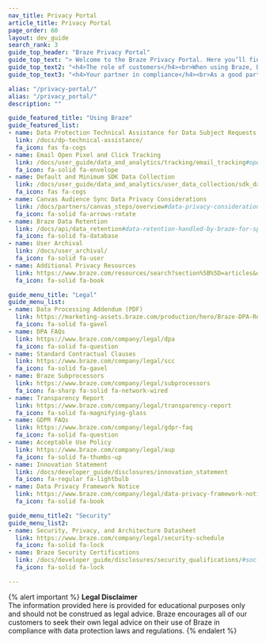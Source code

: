 ```yaml
---
nav_title: Privacy Portal
article_title: Privacy Portal
page_order: 60
layout: dev_guide
search_rank: 3
guide_top_header: "Braze Privacy Portal"
guide_top_text: "> Welcome to the Braze Privacy Portal. Here you’ll find all sorts of useful information about how Braze can help you be good custodians of your customers’ data and, importantly, enable you to take measures to comply with data protection rules relevant to your business. We have brought together information and links to documentation that may assist you in your use of the Braze Services in compliance with applicable data protection laws and regulations."
guide_top_text2: "<h4>The role of customers</h4><br>When using Braze, Braze’s customers are the data controllers who determine what data is collected and shared with the Braze Services. With respect to the Braze Services, Braze is a data processor that processes personal data on the instructions of our customers. Our customers are responsible for using the Braze Services in accordance with the data protection laws and regulations that apply to them."
guide_top_text3: "<h4>Your partner in compliance</h4><br>As a good partner, we stay informed of the latest developments and practices in data protection. For instance, we offer a Data Processing Addendum that addresses the language for ​​the EU and UK General Data Protection Regulation (“GDPR”), the California Consumer Privacy Act, as amended by the California Privacy Rights Act (“CCPA”), and other U.S. state privacy laws. <br><br> The Braze Services include features that enable our customers to manage end user consent, process “do not sell or share” requests, and action consumer rights such as deletion requests."

alias: "/privacy-portal/"
alias: "/privacy_portal/"
description: ""

guide_featured_title: "Using Braze"
guide_featured_list:
- name: Data Protection Technical Assistance for Data Subject Requests
  link: /docs/dp-technical-assistance/
  fa_icon: fas fa-cogs
- name: Email Open Pixel and Click Tracking
  link: /docs/user_guide/data_and_analytics/tracking/email_tracking#open-pixel-and-click-tracking-overview
  fa_icon: fa-solid fa-envelope
- name: Default and Minimum SDK Data Collection
  link: /docs/user_guide/data_and_analytics/user_data_collection/sdk_data_collection/
  fa_icon: fas fa-cogs
- name: Canvas Audience Sync Data Privacy Considerations
  link: /docs/partners/canvas_steps/overview#data-privacy-considerations
  fa_icon: fa-solid fa-arrows-rotate
- name: Braze Data Retention
  link: /docs/api/data_retention#data-retention-handled-by-braze-for-specific-features-of-the-braze-services
  fa_icon: fa-solid fa-database
- name: User Archival
  link: /docs/user_archival/
  fa_icon: fa-solid fa-user
- name: Additional Privacy Resources
  link: https://www.braze.com/resources/search?section%5B%5D=articles&q=privacy
  fa_icon: fa-solid fa-book

guide_menu_title: "Legal"
guide_menu_list:
- name: Data Processing Addendum (PDF)
  link: https://marketing-assets.braze.com/production/hero/Braze-DPA-Rev-June-2023-Final-copy.pdf?v=1685959392
  fa_icon: fa-solid fa-gavel
- name: DPA FAQs
  link: https://www.braze.com/company/legal/dpa
  fa_icon: fa-solid fa-question
- name: Standard Contractual Clauses
  link: https://www.braze.com/company/legal/scc
  fa_icon: fa-solid fa-gavel
- name: Braze Subprocessors
  link: https://www.braze.com/company/legal/subprocessors
  fa_icon: fa-sharp fa-solid fa-network-wired
- name: Transparency Report
  link: https://www.braze.com/company/legal/transparency-report
  fa_icon: fa-solid fa-magnifying-glass
- name: GDPR FAQs
  link: https://www.braze.com/company/legal/gdpr-faq
  fa_icon: fa-solid fa-question
- name: Acceptable Use Policy
  link: https://www.braze.com/company/legal/aup
  fa_icon: fa-solid fa-thumbs-up
- name: Innovation Statement
  link: /docs/developer_guide/disclosures/innovation_statement
  fa_icon: fa-regular fa-lightbulb
- name: Data Privacy Framework Notice
  link: https://www.braze.com/company/legal/data-privacy-framework-notice
  fa_icon: fa-solid fa-book

guide_menu_title2: "Security"
guide_menu_list2:
- name: Security, Privacy, and Architecture Datasheet
  link: https://www.braze.com/company/legal/security-schedule
  fa_icon: fa-solid fa-lock
- name: Braze Security Certifications
  link: /docs/developer_guide/disclosures/security_qualifications/#soc-2-examination
  fa_icon: fa-solid fa-lock

---
```


{% alert important %}
**Legal Disclaimer**<br>
The information provided here is provided for educational purposes only and should not be construed as legal advice. Braze encourages all of our customers to seek their own legal advice on their use of Braze in compliance with data protection laws and regulations.
{% endalert %}

